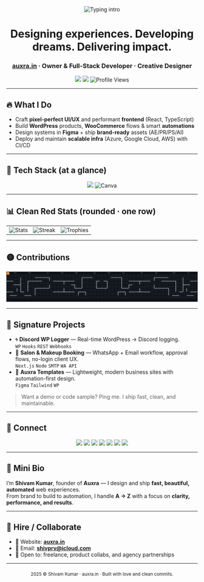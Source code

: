 <p align="center">
  <img
    src="https://readme-typing-svg.demolab.com?font=Poppins&weight=600&size=28&duration=2800&pause=700&color=FF4D4D&center=true&vCenter=true&width=900&lines=Hey%2C+I'm+Shivam+Kumar+%F0%9F%91%8B;Owner+%7C+Developer+%7C+Designer+%40+Auxra.in;I+build+clean+UI%2FUX%2C+WordPress+tools%2C+and+automations"
    alt="Typing intro"
/>
</p>

<h1 align="center">Designing experiences. Developing dreams. Delivering impact.</h1>
<h3 align="center">
  <a href="https://auxra.in" target="_blank">auxra.in</a> · Owner & Full-Stack Developer · Creative Designer
</h3>

<p align="center">
  <a href="#"><img src="https://img.shields.io/badge/Available%20for%20Projects-FF4D4D?style=for-the-badge&logo=handshake&logoColor=white" /></a>
  <a href="#"><img src="https://img.shields.io/badge/Portfolio-Visit-111?style=for-the-badge&logo=vercel&logoColor=FF4D4D" /></a>
  <img src="https://img.shields.io/badge/Profile%20Views-6322-FF4D4D?style=for-the-badge" alt="Profile Views" />
</p>

---

## 🔥 What I Do
- Craft **pixel-perfect UI/UX** and performant **frontend** (React, TypeScript)
- Build **WordPress** products, **WooCommerce** flows & smart **automations**
- Design systems in **Figma** + ship **brand-ready** assets (AE/PR/PS/AI)
- Deploy and maintain **scalable infra** (Azure, Google Cloud, AWS) with CI/CD

---

## 🚀 Tech Stack (at a glance)
<p align="center">
  <img src="https://skillicons.dev/icons?i=js,ts,react,html,css,python,cpp,figma,ae,pr,wordpress,azure" />
  <img src="https://cdn.jsdelivr.net/gh/devicons/devicon/icons/canva/canva-original.svg" width="48" height="48" alt="Canva" />
</p>

---

## 📊 Clean Red Stats (rounded · one row)

<table>
  <tr>
    <td>
      <img height="165" alt="Stats"
        src="https://github-readme-stats.vercel.app/api?username=shivvx&show_icons=true&hide_border=true&border_radius=18&bg_color=0d1117&title_color=ff4d4d&text_color=ffffff&icon_color=ff4d4d" />
    </td>
    <td>
      <img height="165" alt="Streak"
        src="https://streak-stats.demolab.com?user=shivvx&hide_border=true&border_radius=18&background=0D1117&ring=FF4D4D&fire=FF4D4D&currStreakLabel=FF4D4D&sideNums=FFFFFF&currStreakNum=FFFFFF&dates=7F848E&sideLabels=7F848E" />
    </td>
    <td>
      <img height="165" alt="Trophies"
        src="https://github-profile-trophy.vercel.app/?username=shivvx&theme=radical&no-frame=true&no-bg=true&margin-w=8&row=1&column=6" />
    </td>
  </tr>
</table>

---

## 🟡 Contributions
<p align="center">
  <img src="https://raw.githubusercontent.com/shivvx/shivvx/output/pacman.svg?raw=true" alt="Pacman animation" />
</p>

---

## 🧩 Signature Projects
- 🌀 **Discord WP Logger** — Real-time WordPress → Discord logging.  
  `WP` `Hooks` `REST` `Webhooks`
- 💄 **Salon & Makeup Booking** — WhatsApp + Email workflow, approval flows, no-login client UX.  
  `Next.js` `Node` `SMTP` `WA API`
- 🧱 **Auxra Templates** — Lightweight, modern business sites with automation-first design.  
  `Figma` `Tailwind` `WP`

> Want a demo or code sample? Ping me. I ship fast, clean, and maintainable.

---

## 🤝 Connect
<p align="center">
  <a href="#"><img src="https://img.shields.io/badge/Instagram-FF4D4D?style=for-the-badge&logo=instagram&logoColor=white" /></a>
  <a href="#"><img src="https://img.shields.io/badge/Discord-FF4D4D?style=for-the-badge&logo=discord&logoColor=white" /></a>
  <a href="mailto:youremail@gmail.com"><img src="https://img.shields.io/badge/Gmail-FF4D4D?style=for-the-badge&logo=gmail&logoColor=white" /></a>
  <a href="#"><img src="https://img.shields.io/badge/LinkedIn-FF4D4D?style=for-the-badge&logo=linkedin&logoColor=white" /></a>
  <a href="#"><img src="https://img.shields.io/badge/Telegram-FF4D4D?style=for-the-badge&logo=telegram&logoColor=white" /></a>
  <a href="#"><img src="https://img.shields.io/badge/Facebook-FF4D4D?style=for-the-badge&logo=facebook&logoColor=white" /></a>
  <a href="#"><img src="https://img.shields.io/badge/PayPal-FF4D4D?style=for-the-badge&logo=paypal&logoColor=white" /></a>
</p>

---

## 🧠 Mini Bio
I’m **Shivam Kumar**, founder of **Auxra** — I design and ship **fast, beautiful, automated** web experiences.  
From brand to build to automation, I handle **A → Z** with a focus on **clarity, performance, and results**.

---

## 📩 Hire / Collaborate
- 🔗 Website: **[auxra.in](https://auxra.in)**
- 💌 Email: **shivprv@icloud.com**
- 💼 Open to: freelance, product collabs, and agency partnerships

---

<!-- Footer -->
<p align="center">
  <sub> 2025 © Shivam Kumar · auxra.in · Built with love and clean commits.</sub>
</p>
